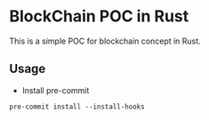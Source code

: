 # BlockChain POC in Rust

This is a simple POC for blockchain concept in Rust.

## Usage

* Install pre-commit

```shell
pre-commit install --install-hooks
```
